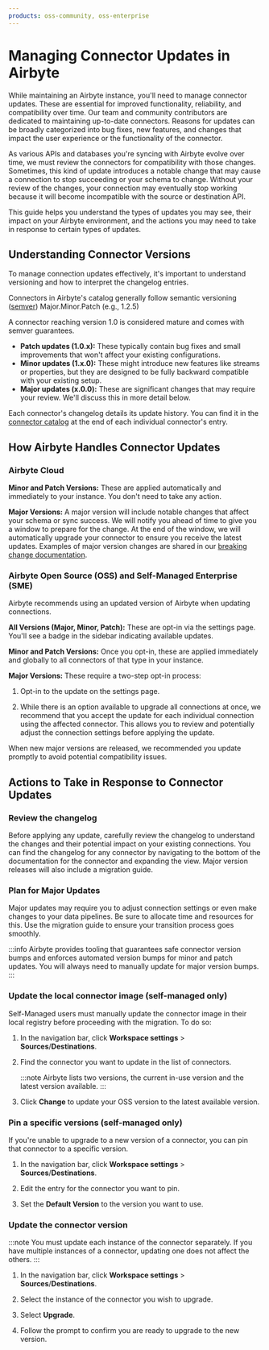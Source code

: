 ```yaml
---
products: oss-community, oss-enterprise
---
```


# Managing Connector Updates in Airbyte

While maintaining an Airbyte instance, you'll need to manage connector updates. These are essential for improved functionality, reliability, and compatibility over time. Our team and community contributors are dedicated to maintaining up-to-date connectors. Reasons for updates can be broadly categorized into bug fixes, new features, and changes that impact the user experience or the functionality of the connector.

As various APIs and databases you're syncing with Airbyte evolve over time, we must review the connectors for compatibility with those changes. Sometimes, this kind of update introduces a notable change that may cause a connection to stop succeeding or your schema to change.  Without your review of the changes, your connection may eventually stop working because it will become incompatible with the source or destination API.

This guide helps you understand the types of updates you may see, their impact on your Airbyte environment, and the actions you may need to take in response to certain types of updates.

## Understanding Connector Versions

To manage connection updates effectively, it's important to understand versioning and how to interpret the changelog entries.

Connectors in Airbyte's catalog generally follow semantic versioning ([semver](https://semver.org/)) Major.Minor.Patch (e.g., 1.2.5)

A connector reaching version 1.0 is considered mature and comes with semver guarantees. 

* **Patch updates (1.0.x):** These typically contain bug fixes and small improvements that won't affect your existing configurations.
* **Minor updates (1.x.0):** These might introduce new features like streams or properties, but they are designed to be fully backward compatible with your existing setup.
* **Major updates (x.0.0):** These are significant changes that may require your review. We'll discuss this in more detail below.

Each connector's changelog details its update history. You can find it in the [connector catalog](/integrations/) at the end of each individual connector's entry.

<Arcade id="vMZISMWeitH8X7kT1ArF" title="Review a Connector Changelog" paddingBottom="calc(61.37931034482759% + 41px)" />

## How Airbyte Handles Connector Updates

### Airbyte Cloud

**Minor and Patch Versions:** These are applied automatically and immediately to your instance. You don't need to take any action.

**Major Versions:** A major version will include notable changes that affect your schema or sync success. We will notify you ahead of time to give you a window to prepare for the change. At the end of the window, we will automatically upgrade your connector to ensure you receive the latest updates. Examples of major version changes are shared in our [breaking change documentation](/platform/using-airbyte/schema-change-management#major-connector-version-upgrades).

### Airbyte Open Source (OSS) and Self-Managed Enterprise (SME)

Airbyte recommends using an updated version of Airbyte when updating connections. 

**All Versions (Major, Minor, Patch):** These are opt-in via the settings page. You'll see a badge in the sidebar indicating available updates.

**Minor and Patch Versions:** Once you opt-in, these are applied immediately and globally to all connectors of that type in your instance.

**Major Versions:** These require a two-step opt-in process:
1. Opt-in to the update on the settings page.

2. While there is an option available to upgrade all connections at once, we recommend that you accept the update for each individual connection using the affected connector. This allows you to review and potentially adjust the connection settings before applying the update.

<Arcade id="WfelDcLx6EivqngiTlFR" title="Settings > Connector Upgrade Prompts" paddingBottom="calc(61.37931034482759% + 41px)" />

When new major versions are released, we recommended you update promptly to avoid potential compatibility issues.

## Actions to Take in Response to Connector Updates

### Review the changelog

Before applying any update, carefully review the changelog to understand the changes and their potential impact on your existing connections. You can find the changelog for any connector by navigating to the bottom of the documentation for the connector and expanding the view. Major version releases will also include a migration guide. 

### Plan for Major Updates

Major updates may require you to adjust connection settings or even make changes to your data pipelines. Be sure to allocate time and resources for this. Use the migration guide to ensure your transition process goes smoothly.

:::info
Airbyte provides tooling that guarantees safe connector version bumps and enforces automated version bumps for minor and patch updates.  You will always need to manually update for major version bumps.
:::

### Update the local connector image (self-managed only)

Self-Managed users must manually update the connector image in their local registry before proceeding with the migration. To do so:

1. In the navigation bar, click **Workspace settings** > **Sources**/**Destinations**.

2. Find the connector you want to update in the list of connectors.

    :::note
    Airbyte lists two versions, the current in-use version and the latest version available.
    :::

3. Click **Change** to update your OSS version to the latest available version.

### Pin a specific versions (self-managed only)

If you're unable to upgrade to a new version of a connector, you can pin that connector to a specific version.

1. In the navigation bar, click **Workspace settings** > **Sources**/**Destinations**.

2. Edit the entry for the connector you want to pin.

3. Set the **Default Version** to the version you want to use.

### Update the connector version

:::note
You must update each instance of the connector separately. If you have multiple instances of a connector, updating one does not affect the others.
:::

1. In the navigation bar, click **Workspace settings** > **Sources**/**Destinations**.

2. Select the instance of the connector you wish to upgrade.

3. Select **Upgrade**.

4. Follow the prompt to confirm you are ready to upgrade to the new version.
